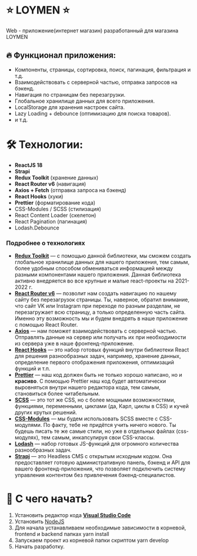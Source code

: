 # ⭐️ LOYMEN ⭐️

Web - приложение(интернет магазин) разработанный для магазина LOYMEN

## 🔥 Функционал приложения:

- Компоненты, страницы, сортировка, поиск, пагинация, фильтрация и т.д.
- Взаимодействовать с серверной частью, отправка запросов на бэкенд.
- Навигация по страницам без перезагрузки.
- Глобальное хранилище данных для всего приложения.
- LocalStorage для хранения настроек сайта.
- Lazy Loading + debounce (оптимизацию для поиска товаров).
- и т.д.

# 🛠 Технологии:

- **ReactJS 18**
- **Strapi**
- **Redux Toolkit** (хранение данных)
- **React Router v6** (навигация)
- **Axios + Fetch** (отправка запроса на бэкенд)
- **React Hooks** (хуки)
- **Prettier** (форматирование кода)
- CSS-Modules / SCSS (стилизация)
- React Content Loader (скелетон)
- React Pagination (пагинация)
- Lodash.Debounce

### Подробнее о технологиях


- **[Redux Toolkit](https://redux-toolkit.js.org/)** — с помощью данной библиотеки, мы сможем создать глобальное хранилище данных для нашего приложения, тем самым, более удобным способом обмениваться информацией между разными компонентами нашего приложения. Данная библиотека активно внедряется во все крупные и малые react-проекты на 2021-2022 г.
- **[React Router v6](https://reactrouter.com/docs/en/v6/getting-started/overview)** — позволит нам создать навигацию по нашему сайту без перезагрузок страницы. Ты, наверное, обратил внимание, что сайт VK или Instagram при переходе по разным разделам, не перезагружает всю страницу, а только определенную часть сайта. Именно эту возможность мы и будем внедрять в наше приложение с помощью React Router.
- **[Axios](https://github.com/axios/axios)** — нам поможет взаимодействовать с серверной частью. Отправлять данные на сервер или получать их при необходимости из сервера уже в наше фронтенд-приложение.
- **[React Hooks](https://ru.reactjs.org/docs/hooks-intro.html)** — это набор готовых функций внутри библиотеки React для решения разнообразных задач, например, хранение данных, определение первого отображения приложения, оптимизаций функций и т.п.
- **[Prettier](https://prettier.io/)** — наш код должен быть не только хорошо написано, но и **красиво**. С помощью Prettier наш код будет автоматически выровняться внутри нашего редактора кода, тем самым, становиться более читабельным.
- **[SCSS](https://sass-scss.ru/)** — это тот же CSS, но с более мощными возможностями, функциями, переменными, циклами (да, Карл, циклы в CSS) и кучей других крутых решений.
- **[CSS-Modules](https://github.com/css-modules/css-modules)** — мы будем использовать SCSS вместе с CSS-модулями. По факту, тебе не придётся учить ничего нового. Ты будешь писать те же самые стили, но уже в отдельных файлах (css-модулях), тем самым, инкапсулируя свои CSS-классы.
- **[Lodash](https://lodash.com/docs)** — набор готовых JS-функций для огромного количества разнообразных задач.
- **[Strapj](https://strapi.io/)** — это Headless CMS с открытым исходным кодом. Она предоставляет готовую административную панель, бэкенд и API для вашего фронтенд-приложения, что позволяет подключить систему управления контентом без привлечения бэкенд-специалистов.

# 👀 С чего начать?

1. Установить редактор кода **[Visual Studio Code](https://code.visualstudio.com/)**
2. Установить [NodeJS](https://nodejs.org/en/)
3. Для начала устанавливаем необходимые зависимости в корневой, frontend и backend папках
yarn install
4. Запускаем проект из корневой папки скриптом
yarn develop
5. Начать разработку.
